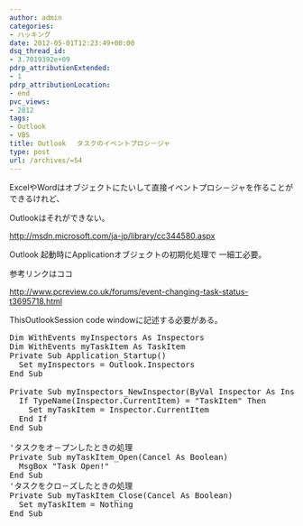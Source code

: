 ```yaml
---
author: admin
categories:
- ハッキング
date: 2012-05-01T12:23:49+00:00
dsq_thread_id:
- 3.7019392e+09
pdrp_attributionExtended:
- 1
pdrp_attributionLocation:
- end
pvc_views:
- 2812
tags:
- Outlook
- VBS
title: Outlook 　タスクのイベントプロシ－ジャ
type: post
url: /archives/=54
---
```


ExcelやWordはオブジェクトにたいして直接イベントプロシ－ジャを作ることができるけれど、
  
Outlookはそれができない。
  
<http://msdn.microsoft.com/ja-jp/library/cc344580.aspx>

Outlook 起動時にApplicationオブジェクトの初期化処理で 一細工必要。
  
参考リンクはココ
  
<http://www.pcreview.co.uk/forums/event-changing-task-status-t3695718.html>
  
ThisOutlookSession code windowに記述する必要がある。

<pre lang="vb">Dim WithEvents myInspectors As Inspectors
Dim WithEvents myTaskItem As TaskItem
Private Sub Application_Startup()
  Set myInspectors = Outlook.Inspectors
End Sub

Private Sub myInspectors_NewInspector(ByVal Inspector As Inspector)
  If TypeName(Inspector.CurrentItem) = "TaskItem" Then
    Set myTaskItem = Inspector.CurrentItem
  End If
End Sub

'タスクをオ－プンしたときの処理
Private Sub myTaskItem_Open(Cancel As Boolean)
  MsgBox "Task Open!"
End Sub
'タスクをクロ－ズしたときの処理
Private Sub myTaskItem_Close(Cancel As Boolean)
  Set myTaskItem = Nothing
End Sub
</pre>